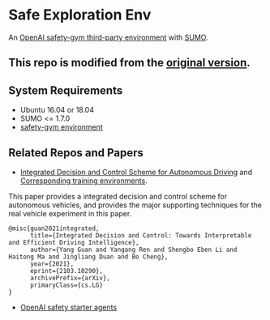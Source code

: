 # Safe Exploration Env

An [OpenAI safety-gym third-party environment](https://openai.com/blog/safety-gym/) with [SUMO](https://www.eclipse.org/sumo/). 

## This repo is **modified** from the [original version](https://github.com/idthanm/env_build).

## System Requirements
- Ubuntu 16.04 or 18.04
- SUMO <= 1.7.0
- [safety-gym environment](https://github.com/openai/safety-gym)

## Related Repos and Papers
- [Integrated Decision and Control Scheme for Autonomous Driving](https://arxiv.org/abs/2103.10290) and [Corresponding training environments](https://github.com/idthanm/env_build).

This paper provides a integrated decision and control scheme for autonomous vehicles, and provides the major supporting techniques for the real vehicle experiment in this paper.
```
@misc{guan2021integrated,
      title={Integrated Decision and Control: Towards Interpretable and Efficient Driving Intelligence}, 
      author={Yang Guan and Yangang Ren and Shengbo Eben Li and Haitong Ma and Jingliang Duan and Bo Cheng},
      year={2021},
      eprint={2103.10290},
      archivePrefix={arXiv},
      primaryClass={cs.LG}
}
```
- [OpenAI safety starter agents](https://github.com/openai/safety-starter-agents)
